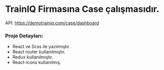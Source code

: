 # TrainIQ Firmasına Case çalışmasıdır.

APİ: https://demotrainiq.com/case/dashboard


### Proje Detayları:
- React ve Scss ile yazılmıştır.
- React router kullanılmıştır.
- Redux kullanılmıştır.
- React-icons kullanılmış.

